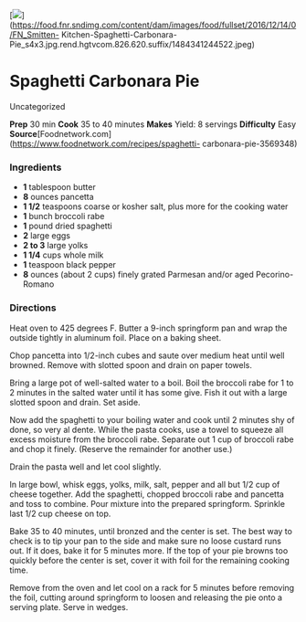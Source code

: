 ﻿

[![](../Images/b291191d-4a64-4769-8657-87e30473cf48.jpg)](https://food.fnr.sndimg.com/content/dam/images/food/fullset/2016/12/14/0/FN_Smitten-
Kitchen-Spaghetti-Carbonara-
Pie_s4x3.jpg.rend.hgtvcom.826.620.suffix/1484341244522.jpeg)

#  Spaghetti Carbonara Pie

Uncategorized

 **Prep** 30 min **Cook** 35 to 40 minutes **Makes** Yield: 8 servings
**Difficulty** Easy
**Source**[Foodnetwork.com](https://www.foodnetwork.com/recipes/spaghetti-
carbonara-pie-3569348)

###  Ingredients

  * **1** tablespoon butter
  *  **8** ounces pancetta
  *  **1 1/2** teaspoons coarse or kosher salt, plus more for the cooking water
  *  **1** bunch broccoli rabe
  *  **1** pound dried spaghetti
  *  **2** large eggs
  *  **2 to 3** large yolks
  *  **1 1/4** cups whole milk
  *  **1** teaspoon black pepper
  *  **8** ounces (about 2 cups) finely grated Parmesan and/or aged Pecorino-Romano

###  Directions

Heat oven to 425 degrees F. Butter a 9-inch springform pan and wrap the
outside tightly in aluminum foil. Place on a baking sheet.

Chop pancetta into 1/2-inch cubes and saute over medium heat until well
browned. Remove with slotted spoon and drain on paper towels.

Bring a large pot of well-salted water to a boil. Boil the broccoli rabe for 1
to 2 minutes in the salted water until it has some give. Fish it out with a
large slotted spoon and drain. Set aside.

Now add the spaghetti to your boiling water and cook until 2 minutes shy of
done, so very al dente. While the pasta cooks, use a towel to squeeze all
excess moisture from the broccoli rabe. Separate out 1 cup of broccoli rabe
and chop it finely. (Reserve the remainder for another use.)

Drain the pasta well and let cool slightly.

In large bowl, whisk eggs, yolks, milk, salt, pepper and all but 1/2 cup of
cheese together. Add the spaghetti, chopped broccoli rabe and pancetta and
toss to combine. Pour mixture into the prepared springform. Sprinkle last 1/2
cup cheese on top.

Bake 35 to 40 minutes, until bronzed and the center is set. The best way to
check is to tip your pan to the side and make sure no loose custard runs out.
If it does, bake it for 5 minutes more. If the top of your pie browns too
quickly before the center is set, cover it with foil for the remaining cooking
time.

Remove from the oven and let cool on a rack for 5 minutes before removing the
foil, cutting around springform to loosen and releasing the pie onto a serving
plate. Serve in wedges.

